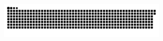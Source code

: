 <picture>
  <source media="(prefers-color-scheme: dark)" srcset="https://raw.githubusercontent.com/MarineHakobyan/MarineHakobyan/2a4c42a8cd8e4104d4ea8d298a8ced387989bba7/github-contribution-grid-snake-dark.svg" />
  <source media="(prefers-color-scheme: light)" srcset="https://raw.githubusercontent.com/MarineHakobyan/MarineHakobyan/2a4c42a8cd8e4104d4ea8d298a8ced387989bba7/github-contribution-grid-snake.svg" />
  <img alt="github-snake" src="https://raw.githubusercontent.com/MarineHakobyan/MarineHakobyan/2a4c42a8cd8e4104d4ea8d298a8ced387989bba7/github-contribution-grid-snake-dark.svg" />
</picture>
